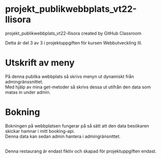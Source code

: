 # projekt_publikwebbplats_vt22-llisora
projekt_publikwebbplats_vt22-llisora created by GitHub Classroom

Detta är del 3 av 3 i projektuppgiften för kursen Webbutveckling III.

<h1>Utskrift av meny</h1>
På denna publika webbplats så skrivs menyn ut dynamiskt från admingränssnittet. <br>
Med hjälp av mina get-metoder så skrivs dessa ut utifrån den data som matas in under admin.


<h1>Bokning</h1>
Bokningen på webbplatsen fungerar på så sätt att den data besökaren skickar hamnar i mitt booking-api. <br>
Denna data kan sedan admin hantera i admingränsnittet. <br>

<br> Denna restaurang är endast fiktiv och skapad för projektuppgiften endast.

